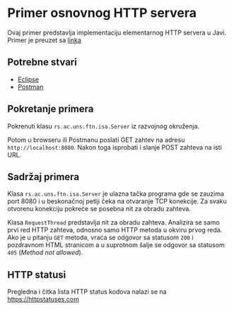# Primer osnovnog HTTP servera

Ovaj primer predstavlja implementaciju elementarnog HTTP servera u Javi.
Primer je preuzet sa [linka](https://github.com/mbranko/isa19/tree/master/01-threads)

## Potrebne stvari

* [Eclipse](https://www.eclipse.org)
* [Postman](https://www.getpostman.com)

## Pokretanje primera

Pokrenuti klasu `rs.ac.uns.ftn.isa.Server` iz razvojnog okruženja.

Potom u browseru ili Postmanu poslati GET zahtev na adresu `http://localhost:8080`. Nakon toga isprobati i slanje POST
zahteva na isti URL.

## Sadržaj primera

Klasa `rs.ac.uns.ftn.isa.Server` je ulazna tačka programa gde se zauzima port 8080 i u beskonačnoj petlji čeka na otvaranje TCP
konekcije. Za svaku otvorenu konekciju pokreće se posebna nit za obradu zahteva.

Klasa `RequestThread` predstavlja nit za obradu zahteva. Analizira se samo prvi red HTTP zahteva, odnosno samo
HTTP metoda u okviru prvog reda. Ako je u pitanju `GET` metoda, vraća se odgovor sa statusom `200` i pozdravnom HTML
stranicom a u suprotnom šalje se odgovor sa statusom `405` (*Method not allowed*).

## HTTP statusi

Pregledna i čitka lista HTTP status kodova nalazi se na https://httpstatuses.com

